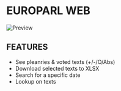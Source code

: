 # EUROPARL WEB

![Preview](https://raw.githubusercontent.com/gautiermorel/europarl-web/master/preview.png)


## FEATURES

- See pleanries & voted texts (+/-/O/Abs)
- Download selected texts to XLSX
- Search for a specific date
- Lookup on texts

